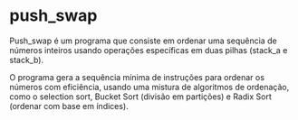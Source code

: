 # push_swap

Push_swap é um programa que consiste em ordenar uma sequência de números inteiros usando operações específicas em duas pilhas (stack_a e stack_b). 

O programa gera a sequência mínima de instruções para ordenar os números com eficiência, usando uma mistura de algoritmos de ordenação, como o selection sort, Bucket Sort (divisão em partições) e Radix Sort (ordenar com base em índices).
